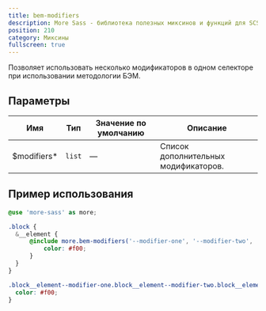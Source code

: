 ```yaml
---
title: bem-modifiers
description: More Sass - библиотека полезных миксинов и функций для SCSS.
position: 210
category: Миксины
fullscreen: true
---
```


Позволяет использовать несколько модификаторов в одном селекторе при использовании методологии БЭМ.

## Параметры

| Имя                                           | Тип    | Значение по умолчанию | Описание                             |
|-----------------------------------------------|--------|-----------------------|--------------------------------------|
| $modifiers<span class="text-red-600">*</span> | `list` | —                     | Список дополнительных модификаторов. |

## Пример использования

<code-group>
  
  <code-block label="SCSS" active>
  
  ```scss
  @use 'more-sass' as more;
  
  .block {
  	&__element {
  		@include more.bem-modifiers('--modifier-one', '--modifier-two', '--modifier-three') {
  			color: #f00;
  		}
  	}
  }
  ```
  
  </code-block>
  
  <code-block label="Результат">
  
  ```css
  .block__element--modifier-one.block__element--modifier-two.block__element--modifier-three {
  	color: #f00;
  }
  ```
  
  </code-block>
  
</code-group>
